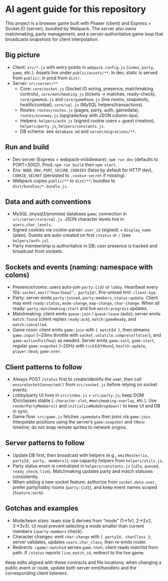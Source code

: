 # AI agent guide for this repository

This project is a browser game built with Phaser (client) and Express + Socket.IO (server), bundled by Webpack. The server also owns matchmaking, party management, and a server-authoritative game loop that broadcasts snapshots for client interpolation.

## Big picture

- Client: `src/*.js` with entry points in `webpack.config.js` (`index`, `party`, `game`, etc.). Assets live under `public/assets/**`. In dev, static is served from `public/`; in prod from `dist/`.
- Server: `src/server/**`
  - Core: `core/socket.js` (Socket.IO wiring, presence, matchmaking controls), `core/matchmaking.js` (tickets → matches, ready-check), `core/gameHub.js` and `core/gameRoom.js` (live rooms, snapshots, health/combat), `core/sql.js` (MySQL helpers/transactions).
  - Routes: `routes/routes.js` (pages, party, auth, gamedata), `routes/economy.js` (upgrade/buy with JSON column ops).
  - Helpers: `helpers/auth.js` (signed cookie users + guest creation), `helpers/party.js`, `helpers/constants.js`.
  - DB schema: see `database.md` and `server/migrations/**`.

## Run and build

- Dev server (Express + webpack-middleware): `npm run dev` (defaults to PORT=3002). Prod: `npm run build` then `npm start`.
- Env: `NODE_ENV`, `PORT`, `SECURE_COOKIES` (false by default for HTTP dev), `COOKIE_SECRET` (persisted to `.cookie-secret` if missing).
- Webpack copies `public/**` to `dist/**`; bundles to `dist/bundles/*.bundle.js`.

## Data and auth conventions

- MySQL (mysql2/promise) database `game`; connection in `src/server/core/sql.js`. JSON character levels live in `users.char_levels`.
- Signed cookies via cookie-parser: `user_id` (signed) + `display_name` (plain). Guests are auto-created on first `/status` or `/` (see `helpers/auth.js`).
- Party membership is authoritative in DB; user presence is tracked and broadcast from sockets.

## Sockets and events (naming: namespace with colons)

- Presence/rooms: users auto-join `party:{id}` or `lobby`. Heartbeat every 10s: `socket.emit("heartbeat", partyId)`. Pre-unload hint: `client:bye`.
- Party: server emits `party:joined`, `party:members`, `status:update`. Client may emit `ready:status`, `mode-change`, `map-change`, `char-change`. When all ready: `party:matchmaking:start` and live `match:progress` updates.
- Matchmaking: client emits `queue:join` / `queue:leave` (solo); server emits `match:found` (client replies `ready:ack`), `match:gameReady`, and `match:cancelled`.
- Game room: client emits `game:join` with `{ matchId }`, then streams `game:input` (~20ms throttle with `socket.volatile.compress(false)`), and `game:action`/`hit`/`heal` as needed. Server emits `game:init`, `game:start`, regular `game:snapshot` (~20Hz with `tickId`/`tMono`), `health-update`, `player:dead`, `game:over`.

## Client patterns to follow

- Always POST `/status` first to create/identify the user, then call `ensureSocketConnected()` from `src/socket.js` before relying on socket events.
- Lobby/party UI lives in `src/index.js` + `src/party.js`; keep DOM IDs/classes stable (`.character-slot`, `#matchmaking-overlay`, etc.). Use `renderPartyMembers()` and `initializeModeDropdown()` to keep UI and DB in sync.
- Game flow: `src/game.js` fetches `/gamedata` then joins via `game:join`. Interpolate positions using the server’s `game:snapshot` and `tMono` timeline; do not snap remote sprites to network origins.

## Server patterns to follow

- Update DB first, then broadcast with helpers (e.g., `emitRoster(io, partyId, party, members)`); use capacity helpers from `helpers/utils.js`.
- Party status enum is centralized in `helpers/constants.js` (`idle`, `queued`, `ready_check`, `live`). Matchmaking updates party and match statuses consistently.
- When adding a new socket feature: authorize from `socket.data.user`, prefer party/lobby rooms (`party:{id}`), and keep event names scoped (`feature:verb`).

## Gotchas and examples

- Mode/team sizes: team size S derives from “mode” (1→1v1, 2→2v2, 3→3v3). UI must prevent selecting a mode smaller than current members (`/party-members` check).
- Character changes: emit `char-change` with `{ partyId, charClass }`; server validates, updates `users.char_class`, then re-emits roster.
- Redirects: `/game/:matchid` serves `game.html`; client reads matchId from path. If `/status` reports `live_match_id`, redirect to the live game.

Keep edits aligned with these contracts and file locations; when changing a public event or route, update both server emit/handlers and the corresponding client listeners.
